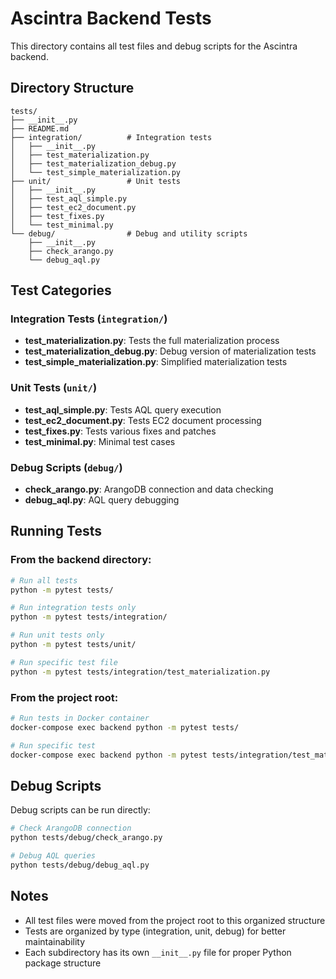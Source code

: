 # Ascintra Backend Tests

This directory contains all test files and debug scripts for the Ascintra backend.

## Directory Structure

```
tests/
├── __init__.py
├── README.md
├── integration/          # Integration tests
│   ├── __init__.py
│   ├── test_materialization.py
│   ├── test_materialization_debug.py
│   └── test_simple_materialization.py
├── unit/                 # Unit tests
│   ├── __init__.py
│   ├── test_aql_simple.py
│   ├── test_ec2_document.py
│   ├── test_fixes.py
│   └── test_minimal.py
└── debug/                # Debug and utility scripts
    ├── __init__.py
    ├── check_arango.py
    └── debug_aql.py
```

## Test Categories

### Integration Tests (`integration/`)
- **test_materialization.py**: Tests the full materialization process
- **test_materialization_debug.py**: Debug version of materialization tests
- **test_simple_materialization.py**: Simplified materialization tests

### Unit Tests (`unit/`)
- **test_aql_simple.py**: Tests AQL query execution
- **test_ec2_document.py**: Tests EC2 document processing
- **test_fixes.py**: Tests various fixes and patches
- **test_minimal.py**: Minimal test cases

### Debug Scripts (`debug/`)
- **check_arango.py**: ArangoDB connection and data checking
- **debug_aql.py**: AQL query debugging

## Running Tests

### From the backend directory:
```bash
# Run all tests
python -m pytest tests/

# Run integration tests only
python -m pytest tests/integration/

# Run unit tests only
python -m pytest tests/unit/

# Run specific test file
python -m pytest tests/integration/test_materialization.py
```

### From the project root:
```bash
# Run tests in Docker container
docker-compose exec backend python -m pytest tests/

# Run specific test
docker-compose exec backend python -m pytest tests/integration/test_materialization.py
```

## Debug Scripts

Debug scripts can be run directly:
```bash
# Check ArangoDB connection
python tests/debug/check_arango.py

# Debug AQL queries
python tests/debug/debug_aql.py
```

## Notes

- All test files were moved from the project root to this organized structure
- Tests are organized by type (integration, unit, debug) for better maintainability
- Each subdirectory has its own `__init__.py` file for proper Python package structure
